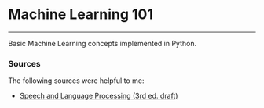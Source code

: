 # Machine Learning 101

---
Basic Machine Learning concepts implemented in Python.

### Sources 

The following sources were helpful to me:

* [Speech and Language Processing (3rd ed. draft)](https://web.stanford.edu/~jurafsky/slp3/)